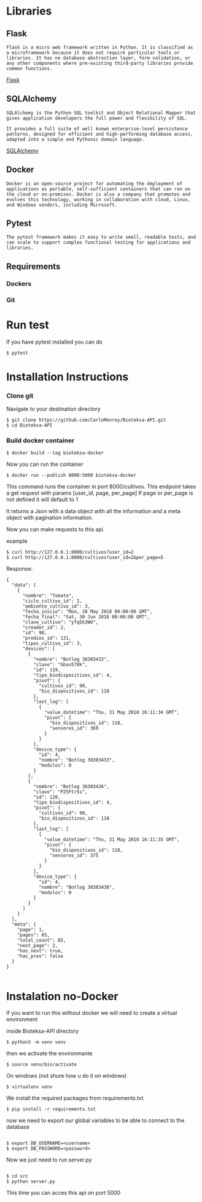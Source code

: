 # Libraries

## Flask

```
Flask is a micro web framework written in Python. It is classified as a microframework because it does not require particular tools or libraries. It has no database abstraction layer, form validation, or any other components where pre-existing third-party libraries provide common functions.
```

[Flask](https://flask.palletsprojects.com/en/2.1.x/)

## SQLAlchemy

```
SQLAlchemy is the Python SQL toolkit and Object Relational Mapper that gives application developers the full power and flexibility of SQL.

It provides a full suite of well known enterprise-level persistence patterns, designed for efficient and high-performing database access, adapted into a simple and Pythonic domain language.
```

[SQLAlchemy](https://flask-sqlalchemy.palletsprojects.com/en/2.x/)

## Docker

```
Docker is an open-source project for automating the deployment of applications as portable, self-sufficient containers that can run on the cloud or on-premises. Docker is also a company that promotes and evolves this technology, working in collaboration with cloud, Linux, and Windows vendors, including Microsoft.

```

## Pytest

```
The pytest framework makes it easy to write small, readable tests, and can scale to support complex functional testing for applications and libraries.
```

## Requirements

### Dockers

### Git

# Run test

If you have pytest installed you can do

```
$ pytest
```

# Installation Instructions

### Clone git

Navigate to your destination directory

```
$ git clone https://github.com/CarloMonroy/Bioteksa-API.git
$ cd Bioteksa-API
```

### Build docker container

```
$ docker build --tag bioteksa-docker
```

Now you can run the container

```
$ docker run --publish 8000:5000 bioteksa-docker
```

This command runs the container in port 8000/cultivos.
This endpoint takes a get request with params [user_id, page, per_page]
If page or per_page is not defined it will default to 1

It returns a Json with a data object with all the information and a
meta object with pagination information.

Now you can make requests to this api.

example

```
$ curl http://127.0.0.1:8000/cultivos?user_id=2
$ curl http://127.0.0.1:8000/cultivos?user_id=2&per_page=5
```

Response:

```
{
  "data": [
    {
      "nombre": "Tomate",
      "ciclo_cultivo_id": 2,
      "ambiente_cultivo_id": 3,
      "fecha_inicio": "Mon, 28 May 2018 00:00:00 GMT",
      "fecha_final": "Sat, 30 Jun 2018 00:00:00 GMT",
      "clave_cultivo": "yTq5k3WU",
      "creador_id": 2,
      "id": 90,
      "predios_id": 131,
      "tipos_cultivo_id": 3,
      "devices": [
        {
          "nombre": "Botlog 30303433",
          "clave": "Gbav578k",
          "id": 119,
          "tipo_biodispositivos_id": 4,
          "pivot": {
            "cultivos_id": 90,
            "bio_dispositivos_id": 118
          },
          "last_log": [
            {
              "value_datetime": "Thu, 31 May 2018 16:11:34 GMT",
              "pivot": {
                "bio_dispositivos_id": 118,
                "sensores_id": 369
              }
            }
          ],
          "device_type": {
            "id": 4,
            "nombre": "Botlog 30303433",
            "modulos": 0
          }
        },
        {
          "nombre": "Botlog 30303436",
          "clave": "P25Ftr5s",
          "id": 120,
          "tipo_biodispositivos_id": 4,
          "pivot": {
            "cultivos_id": 90,
            "bio_dispositivos_id": 118
          },
          "last_log": [
            {
              "value_datetime": "Thu, 31 May 2018 16:11:35 GMT",
              "pivot": {
                "bio_dispositivos_id": 118,
                "sensores_id": 375
              }
            }
          ],
          "device_type": {
            "id": 4,
            "nombre": "Botlog 30303436",
            "modulos": 0
          }
        }
      ]
    }
  ],
  "meta": {
    "page": 1,
    "pages": 85,
    "total_count": 85,
    "next_page": 2,
    "has_next": true,
    "has_prev": false
  }
}


```

# Instalation no-Docker

If you want to run this without docker we will need to create a virtual environment

inside Bioteksa-API directory

```
$ python3 -m venv venv
```

then we activate the environmante

```
$ source venv/bin/activate
```

On windows (not shure how u do it on windows)

```
$ virtualenv venv
```

We install the required packages from requirements.txt

```
$ pip install -r requirements.txt
```

now we need to export our global variables to be able to connect to the database

```

$ export DB_USERNAME=<username>
$ export DB_PASSWORD=<password>

```

Now we just need to run server.py

```

$ cd src
$ python server.py

```

This time you can acces this api on port 5000
